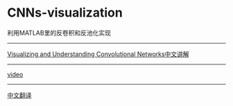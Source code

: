 # CNNs-visualization
利用MATLAB里的反卷积和反池化实现
***
[Visualizing and Understanding Convolutional Networks中文讲解](http://blog.csdn.net/tina_ttl/article/details/52048765)
***
[video](http://videolectures.net/eccv2014_zeiler_convolutional_networks/)
***
[中文翻译](http://blog.csdn.net/kklots/article/details/17136059)

